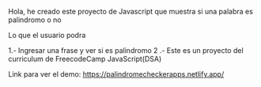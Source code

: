Hola, he creado este proyecto de Javascript que muestra si una palabra es palindromo o no

Lo que el usuario podra

1.- Ingresar una frase y ver si es palindromo
2 .- Este es un proyecto del curriculum de FreecodeCamp JavaScript(DSA)

Link para ver el demo: https://palindromecheckerapps.netlify.app/